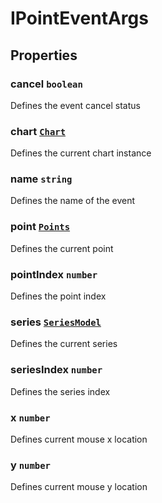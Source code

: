 # IPointEventArgs

## Properties

### cancel `boolean`

Defines the event cancel status

### chart [`Chart`](./api-chart.html)

Defines the current chart instance

### name `string`

Defines the name of the event

### point [`Points`](./api-points.html)

Defines the current point

### pointIndex `number`

Defines the point index

### series [`SeriesModel`](./api-seriesModel.html)

Defines the current series

### seriesIndex `number`

Defines the series index

### x `number`

Defines current mouse x location

### y `number`

Defines current mouse y location
